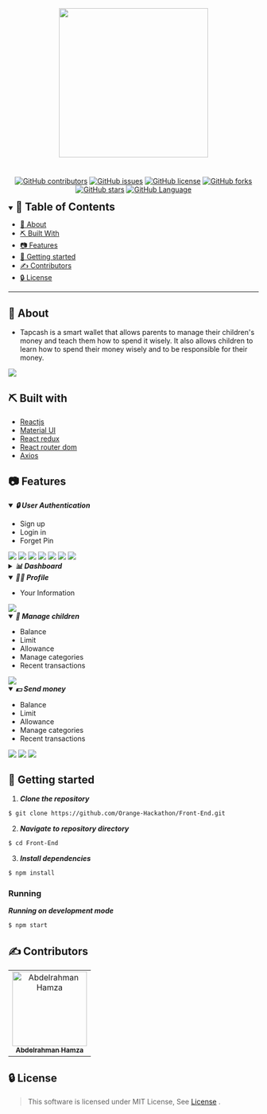 <div align="center">
<img height="300" src="./screenshots/Blue logo.svg">
<h1/>
</div>


<div align="center">

[![GitHub contributors](https://img.shields.io/github/contributors/Orange-Hackathon/Front-End)](https://github.com/Orange-Hackathon/Front-End/contributors)
[![GitHub issues](https://img.shields.io/github/issues/Orange-Hackathon/Front-End)](https://github.com/Orange-Hackathon/Front-End/issues)
[![GitHub license](https://img.shields.io/github/license/Orange-Hackathon/Front-End)](https://github.com/Orange-Hackathon/Front-End/blob/master/LICENSE)
[![GitHub forks](https://img.shields.io/github/forks/Orange-Hackathon/Front-End)](https://github.com/Orange-Hackathon/Front-End/network)
[![GitHub stars](https://img.shields.io/github/stars/Orange-Hackathon/Front-End)](https://github.com/Orange-Hackathon/Front-End/stargazers)
[![GitHub Language](https://img.shields.io/github/languages/top/Orange-Hackathon/Front-End)](https://img.shields.io/github/languages/count/Orange-Hackathon/Front-End)

</div>

<details open="open">
<summary>
<h2 style="display:inline">📝 Table of Contents</h2>
</summary>

- [📑 About](#about)
- [⛏️ Built With](#built-with)
- [📷 Features](#features)
- [🏁 Getting started](#getting-started)
- [✍️ Contributors](#contributors)
- [🔒 License](#license)

</details>

---

## 📑 About

- Tapcash is a smart wallet that allows parents to manage their children's money and teach them how to spend it wisely. It also allows children to learn how to spend their money wisely and to be responsible for their money.


<img src="./screenshots/tabcash.jpg">


## ⛏️ Built with

- [Reactjs](https://reactjs.org/)
- [Material UI](https://mui.com/)
- [React redux](https://react-redux.js.org/)
- [React router dom](https://reactrouter.com/en/main)
- [Axios](https://axios-http.com/docs/intro)

## 📷 Features

<details open="open">
<summary>
<h4 style="display:inline">
<strong><em>🔒 User Authentication</em></strong></h4>
</summary>

- Sign up
- Login in
- Forget Pin

<img src="./screenshots/Sign up 1.png">
<img src="./screenshots/Sign up 2.png">
<img src="./screenshots/Confirm PIN.png">
<img src="./screenshots/Login.png">
<img src="./screenshots/reset PIN 1.png">
<img src="./screenshots/reset PIN 2.png">
<img src="./screenshots/reset PIN 3.png">

</details open="open">

<details>
<summary>
<h4 style="display:inline">
<strong><em> 📊 Dashboard </em></strong></h4>
</summary>

- Your Balance
- Send money
- Payments
- Insights
- Transactions
- Manage children

<img src="./screenshots/dashboard.png"/>


</details>

<details open="open">
<summary>
<h4 style="display:inline">
<strong><em> 🙍‍♂️ Profile</em></strong></h4>
</summary>

- Your Information


<img src="./screenshots/My Profile.png"/>

</details>

<details open="open">
<summary>
<h4 style="display:inline">
<strong><em> 👶 Manage children</em></strong></h4>
</summary>

- Balance
- Limit
- Allowance
- Manage categories
- Recent transactions


<img src="./screenshots/manage children.png"/>

</details>

<details open="open">
<summary>
<h4 style="display:inline">
<strong><em> 💵 Send money</em></strong></h4>
</summary>

- Balance
- Limit
- Allowance
- Manage categories
- Recent transactions


<img src="./screenshots/send 1.png"/>
<img src="./screenshots/send 2.png"/>
<img src="./screenshots/send 3.png"/>

</details>


## 🏁 Getting started

1. **_Clone the repository_**

```sh
$ git clone https://github.com/Orange-Hackathon/Front-End.git
```

2. **_Navigate to repository directory_**

```sh
$ cd Front-End
```

3. **_Install dependencies_**

```sh
$ npm install
```

### Running

**_Running on development mode_**

```sh
$ npm start
```
## ✍️ Contributors

<table>
  <tr>

<td align="center">
<a href="https://github.com/Abd-ELrahmanHamza" target="_black">
<img src="https://avatars.githubusercontent.com/u/68310502?v=4" width="150px;" alt="Abdelrahman Hamza"/><br /><sub><b>Abdelrahman Hamza</b></sub></a><br />
</td>
</tr>
</table>

## 🔒 License <a name = "license"></a>

> This software is licensed under MIT License, See [License](https://github.com/Orange-Hackathon/Front-End/blob/main/LICENSE) .
